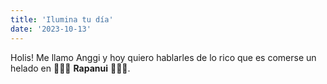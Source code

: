 ```yaml
---
title: 'Ilumina tu día'
date: '2023-10-13'
---
```


Holis! Me llamo Anggi y hoy quiero hablarles de lo rico que es comerse un helado en 🍦🍦🍦 **Rapanui** 🍦🍦🍦.
